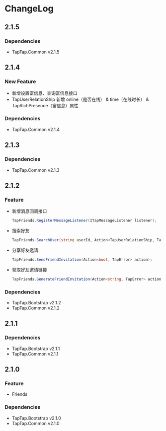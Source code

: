 # ChangeLog

## 2.1.5

### Dependencies

- TapTap.Common v2.1.5

## 2.1.4

### New Feature

- 新增设置富信息、查询富信息接口
- TapUserRelationShip 新增 online（是否在线） & time（在线时长） & TapRichPresence（富信息）属性

### Dependencies

- TapTap.Common v2.1.4

## 2.1.3

### Dependencies

- TapTap.Common v2.1.3

## 2.1.2

### Feature
* 新增消息回调接口
  ```c#
  TapFriends.RegisterMessageListener(ITapMessageListener listener);
  ```  
* 搜索好友
    ```c#
    TapFriends.SearchUser(string userId, Action<TapUserRelationShip, TapError> action)
    ```  
* 分享好友邀请
  ```c#
  TapFriends.SendFriendInvitation(Action<bool, TapError> action);
  ```
* 获取好友邀请链接
  ```c#
  TapFriends.GenerateFriendInvitation(Action<string, TapError> action);
  ```

### Dependencies

* TapTap.Bootstrap v2.1.2
* TapTap.Common v2.1.2

## 2.1.1

### Dependencies

* TapTap.Bootstrap v2.1.1
* TapTap.Common v2.1.1

## 2.1.0

### Feature

* Friends

### Dependencies

* TapTap.Bootstrap v2.1.0
* TapTap.Common v2.1.0